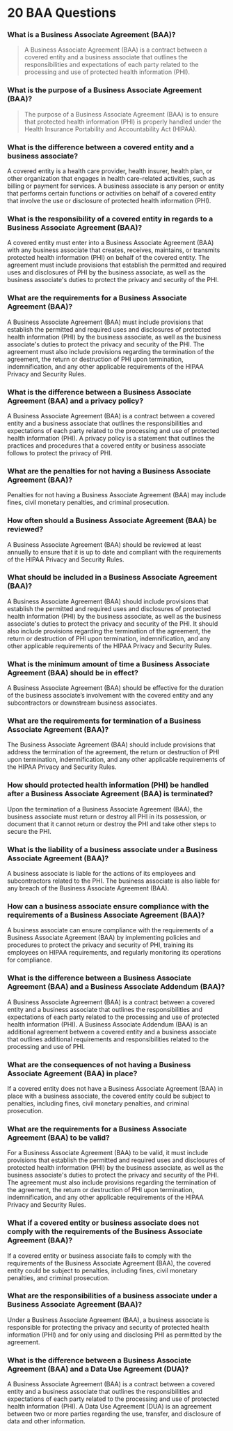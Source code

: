 # 20 BAA Questions

### What is a Business Associate Agreement (BAA)?&#x20;

> A Business Associate Agreement (BAA) is a contract between a covered entity and a business associate that outlines the responsibilities and expectations of each party related to the processing and use of protected health information (PHI).

### What is the purpose of a Business Associate Agreement (BAA)?&#x20;

> The purpose of a Business Associate Agreement (BAA) is to ensure that protected health information (PHI) is properly handled under the Health Insurance Portability and Accountability Act (HIPAA).

### What is the difference between a covered entity and a business associate?&#x20;

A covered entity is a health care provider, health insurer, health plan, or other organization that engages in health care-related activities, such as billing or payment for services. A business associate is any person or entity that performs certain functions or activities on behalf of a covered entity that involve the use or disclosure of protected health information (PHI).

### What is the responsibility of a covered entity in regards to a Business Associate Agreement (BAA)?&#x20;

A covered entity must enter into a Business Associate Agreement (BAA) with any business associate that creates, receives, maintains, or transmits protected health information (PHI) on behalf of the covered entity. The agreement must include provisions that establish the permitted and required uses and disclosures of PHI by the business associate, as well as the business associate's duties to protect the privacy and security of the PHI.

### What are the requirements for a Business Associate Agreement (BAA)?&#x20;

A Business Associate Agreement (BAA) must include provisions that establish the permitted and required uses and disclosures of protected health information (PHI) by the business associate, as well as the business associate's duties to protect the privacy and security of the PHI. The agreement must also include provisions regarding the termination of the agreement, the return or destruction of PHI upon termination, indemnification, and any other applicable requirements of the HIPAA Privacy and Security Rules.

### What is the difference between a Business Associate Agreement (BAA) and a privacy policy?&#x20;

A Business Associate Agreement (BAA) is a contract between a covered entity and a business associate that outlines the responsibilities and expectations of each party related to the processing and use of protected health information (PHI). A privacy policy is a statement that outlines the practices and procedures that a covered entity or business associate follows to protect the privacy of PHI.

### What are the penalties for not having a Business Associate Agreement (BAA)?&#x20;

Penalties for not having a Business Associate Agreement (BAA) may include fines, civil monetary penalties, and criminal prosecution.

### How often should a Business Associate Agreement (BAA) be reviewed?&#x20;

A Business Associate Agreement (BAA) should be reviewed at least annually to ensure that it is up to date and compliant with the requirements of the HIPAA Privacy and Security Rules.

### What should be included in a Business Associate Agreement (BAA)?&#x20;

A Business Associate Agreement (BAA) should include provisions that establish the permitted and required uses and disclosures of protected health information (PHI) by the business associate, as well as the business associate's duties to protect the privacy and security of the PHI. It should also include provisions regarding the termination of the agreement, the return or destruction of PHI upon termination, indemnification, and any other applicable requirements of the HIPAA Privacy and Security Rules.

### What is the minimum amount of time a Business Associate Agreement (BAA) should be in effect?&#x20;

A Business Associate Agreement (BAA) should be effective for the duration of the business associate’s involvement with the covered entity and any subcontractors or downstream business associates.

### What are the requirements for termination of a Business Associate Agreement (BAA)?&#x20;

The Business Associate Agreement (BAA) should include provisions that address the termination of the agreement, the return or destruction of PHI upon termination, indemnification, and any other applicable requirements of the HIPAA Privacy and Security Rules.

### How should protected health information (PHI) be handled after a Business Associate Agreement (BAA) is terminated?&#x20;

Upon the termination of a Business Associate Agreement (BAA), the business associate must return or destroy all PHI in its possession, or document that it cannot return or destroy the PHI and take other steps to secure the PHI.

### What is the liability of a business associate under a Business Associate Agreement (BAA)?&#x20;

A business associate is liable for the actions of its employees and subcontractors related to the PHI. The business associate is also liable for any breach of the Business Associate Agreement (BAA).

### How can a business associate ensure compliance with the requirements of a Business Associate Agreement (BAA)?&#x20;

A business associate can ensure compliance with the requirements of a Business Associate Agreement (BAA) by implementing policies and procedures to protect the privacy and security of PHI, training its employees on HIPAA requirements, and regularly monitoring its operations for compliance.

### What is the difference between a Business Associate Agreement (BAA) and a Business Associate Addendum (BAA)?&#x20;

A Business Associate Agreement (BAA) is a contract between a covered entity and a business associate that outlines the responsibilities and expectations of each party related to the processing and use of protected health information (PHI). A Business Associate Addendum (BAA) is an additional agreement between a covered entity and a business associate that outlines additional requirements and responsibilities related to the processing and use of PHI.

### What are the consequences of not having a Business Associate Agreement (BAA) in place?&#x20;

If a covered entity does not have a Business Associate Agreement (BAA) in place with a business associate, the covered entity could be subject to penalties, including fines, civil monetary penalties, and criminal prosecution.

### What are the requirements for a Business Associate Agreement (BAA) to be valid?&#x20;

For a Business Associate Agreement (BAA) to be valid, it must include provisions that establish the permitted and required uses and disclosures of protected health information (PHI) by the business associate, as well as the business associate's duties to protect the privacy and security of the PHI. The agreement must also include provisions regarding the termination of the agreement, the return or destruction of PHI upon termination, indemnification, and any other applicable requirements of the HIPAA Privacy and Security Rules.

### What if a covered entity or business associate does not comply with the requirements of the Business Associate Agreement (BAA)?&#x20;

If a covered entity or business associate fails to comply with the requirements of the Business Associate Agreement (BAA), the covered entity could be subject to penalties, including fines, civil monetary penalties, and criminal prosecution.

### What are the responsibilities of a business associate under a Business Associate Agreement (BAA)?&#x20;

Under a Business Associate Agreement (BAA), a business associate is responsible for protecting the privacy and security of protected health information (PHI) and for only using and disclosing PHI as permitted by the agreement.

### What is the difference between a Business Associate Agreement (BAA) and a Data Use Agreement (DUA)?&#x20;

A Business Associate Agreement (BAA) is a contract between a covered entity and a business associate that outlines the responsibilities and expectations of each party related to the processing and use of protected health information (PHI). A Data Use Agreement (DUA) is an agreement between two or more parties regarding the use, transfer, and disclosure of data and other information.
